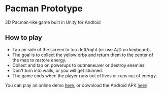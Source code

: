 # Pacman Prototype

3D Pacman-like game built in Unity for Android

## How to play
- Tap on side of the screen to turn left/right (or use A/D on keyboard).
- The goal is to collect the yellow orbs and return them to the center of the map to restore energy. 
- Collect and tap on powerups to outmaneuver or destroy enemies. 
- Don't turn into walls, or you will get stunned.
- The game ends when the player runs out of lives or runs out of energy. 

You can play an online demo [here](https://frankwan27.github.io/pacman/index.html), or download the Android APK [here](https://github.com/FrankWan27/PacmanPrototype/releases/)
